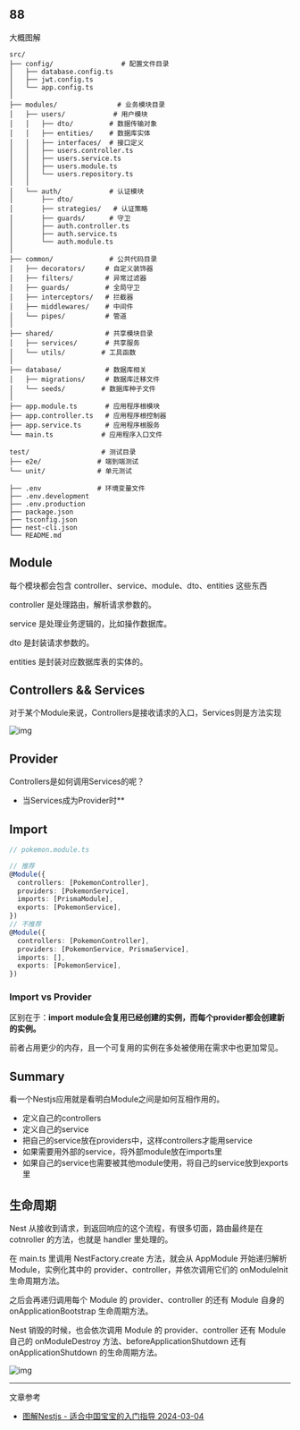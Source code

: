## 88

大概图解

```plaintext
src/
├── config/                 # 配置文件目录
│   ├── database.config.ts
│   ├── jwt.config.ts
│   └── app.config.ts
│
├── modules/               # 业务模块目录
│   ├── users/            # 用户模块
│   │   ├── dto/         # 数据传输对象
│   │   ├── entities/    # 数据库实体
│   │   ├── interfaces/  # 接口定义
│   │   ├── users.controller.ts
│   │   ├── users.service.ts
│   │   ├── users.module.ts
│   │   └── users.repository.ts
│   │
│   └── auth/            # 认证模块
│       ├── dto/
│       ├── strategies/   # 认证策略
│       ├── guards/      # 守卫
│       ├── auth.controller.ts
│       ├── auth.service.ts
│       └── auth.module.ts
│
├── common/              # 公共代码目录
│   ├── decorators/     # 自定义装饰器
│   ├── filters/        # 异常过滤器
│   ├── guards/         # 全局守卫
│   ├── interceptors/   # 拦截器
│   ├── middlewares/    # 中间件
│   └── pipes/          # 管道
│
├── shared/             # 共享模块目录
│   ├── services/       # 共享服务
│   └── utils/         # 工具函数
│
├── database/           # 数据库相关
│   ├── migrations/     # 数据库迁移文件
│   └── seeds/         # 数据库种子文件
│
├── app.module.ts       # 应用程序根模块
├── app.controller.ts   # 应用程序根控制器
├── app.service.ts      # 应用程序根服务
└── main.ts            # 应用程序入口文件

test/                  # 测试目录
├── e2e/              # 端到端测试
└── unit/             # 单元测试

├── .env              # 环境变量文件
├── .env.development
├── .env.production
├── package.json
├── tsconfig.json
├── nest-cli.json
└── README.md
```

## Module

每个模块都会包含 controller、service、module、dto、entities 这些东西

controller 是处理路由，解析请求参数的。

service 是处理业务逻辑的，比如操作数据库。

dto 是封装请求参数的。

entities 是封装对应数据库表的实体的。

## Controllers && Services

对于某个Module来说，Controllers是接收请求的入口，Services则是方法实现

![img](https://p3-juejin.byteimg.com/tos-cn-i-k3u1fbpfcp/c749f018b4b84466bf648ce8d215ba7c~tplv-k3u1fbpfcp-jj-mark:3024:0:0:0:q75.awebp#?w=440&h=712&s=6959&e=png&b=121212)

## Provider

Controllers是如何调用Services的呢？

- 当Services成为Provider时**

## Import

```typescript
// pokemon.module.ts

// 推荐
@Module({
  controllers: [PokemonController],
  providers: [PokemonService],
  imports: [PrismaModule],
  exports: [PokemonService],
})
// 不推荐
@Module({
  controllers: [PokemonController],
  providers: [PokemonService, PrismaService],
  imports: [],
  exports: [PokemonService],
})
```

### Import  vs Provider

区别在于：**import module会复用已经创建的实例，而每个provider都会创建新的实例。**

前者占用更少的内存，且一个可复用的实例在多处被使用在需求中也更加常见。

## Summary

看一个Nestjs应用就是看明白Module之间是如何互相作用的。

- 定义自己的controllers
- 定义自己的service
- 把自己的service放在providers中，这样controllers才能用service
- 如果需要用外部的service，将外部module放在imports里
- 如果自己的service也需要被其他module使用，将自己的service放到exports里

## 生命周期

Nest 从接收到请求，到返回响应的这个流程，有很多切面，路由最终是在 cotnroller 的方法，也就是 handler 里处理的。

在 main.ts 里调用 NestFactory.create 方法，就会从 AppModule 开始递归解析 Module，实例化其中的 provider、controller，并依次调用它们的 onModuleInit 生命周期方法。

之后会再递归调用每个 Module 的 provider、controller 的还有 Module 自身的 onApplicationBootstrap 生命周期方法。

Nest 销毁的时候，也会依次调用 Module 的 provider、controller 还有 Module 自己的 onModuleDestroy 方法、beforeApplicationShutdown 还有 onApplicationShutdown 的生命周期方法。

![img](https://p9-juejin.byteimg.com/tos-cn-i-k3u1fbpfcp/24060e0f32204907887ede38c1aa018c~tplv-k3u1fbpfcp-jj-mark:1512:0:0:0:q75.awebp)

---

文章参考

- [图解Nestjs - 适合中国宝宝的入门指导 2024-03-04](https://juejin.cn/post/7342148728134074380)

